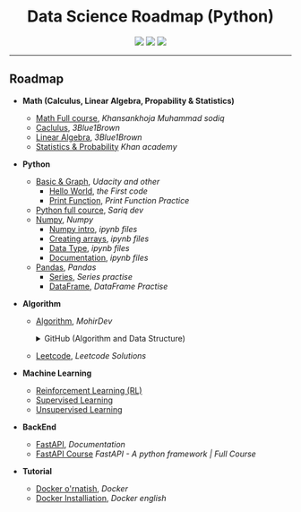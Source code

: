 <p align="center"><h1 align="center">Data Science Roadmap (Python)</h1></p>


<p align="center">
<a href="https://www.linkedin.com/in/bekhruz-nutfilloyev/"><img src="https://img.shields.io/badge/-Linkedin-white?style=flat-square&logo=Linkedin&logoColor=blue&link=https://github.com/yoshlikmedia"/></a> 
<a href="https://t.me/yoshlik_media"><img src="https://img.shields.io/badge/-Telegram-blue?style=flat-square&logo=Telegram&logoColor=white&link=https://t.me/yoshlik_media"/></a>
<a href="mailto:yoshlikmedia@gmail.com"><img src="https://img.shields.io/badge/-Gmail-c14438?style=flat-square&logo=Gmail&logoColor=white&link=mailto:yoshlikmedia@gmail.com"/></a>
</p>

---

## Roadmap
- **Math (Calculus, Linear Algebra, Propability & Statistics)** 
  - [Math Full course](https://www.youtube.com/channel/UCda9QEYs_hh6L12phUWNoNg/), *Khansankhoja Muhammad sodiq*
  - [Caclulus](https://youtube.com/playlist?list=PLZHQObOWTQDMsr9K-rj53DwVRMYO3t5Yr), *3Blue1Brown*
  - [Linear Algebra](https://youtube.com/playlist?list=PLZHQObOWTQDPD3MizzM2xVFitgF8hE_ab), *3Blue1Brown*
  - [Statistics & Probability](https://www.khanacademy.org/math/statistics-probability) _Khan academy_

- **Python**
  - [Basic & Graph](https://classroom.udacity.com/nanodegrees/nd004-1mac-v2/), _Udacity and other_ 
    - [Hello World](Python/basic), *the First code*
    - [Print Function](Python/print), *Print Function Practice*
  - [Python full cource](https://python.sariq.dev/), _Sariq dev_
  - [Numpy](https://ai.mohirdev.uz/courses/ds/lesson/numpy-bilan-tanishamiz/), _Numpy_
    - [Numpy intro](Python/numpy/#0_numpy_intro.ipynb), _ipynb files_
    - [Creating arrays](Python/numpy/#01_Creating_arrays.ipynb), _ipynb files_
    - [Data Type](Python/numpy/#2_data_type.ipynb), _ipynb files_
    - [Documentation](Python/numpy/Numpy_Documentation.ipynb), _ipynb files_
  - [Pandas](https://ai.mohirdev.uz/courses/ds/lesson/series-malumotlar-tuzilmasi/), _Pandas_
    - [Series](Python/pandas/DataFrame), _Series practise_
    - [DataFrame](Python/pandas/Series), _DataFrame Practise_
  
- **Algorithm**
  - [Algorithm](https://mohirdev.uz/courses/algoritmlar/), _MohirDev_
    <details>
      <summary>GitHub (Algorithm and Data Structure)</summary>
      <ul>
        <li><a href="Algorithm/01-algorithm">Factorial</a>
        <li><a href="Algorithm/02-algorithm">Linear & binary search</a>
        <li><a href="Algorithm/03-algorithm">Linked List</a>
      </ul>
    </details>
    
  - [Leetcode](https://github.com/YoshlikMedia/LeetCode), _Leetcode Solutions_
  
- **Machine Learning**
  - [Reinforcement Learning (RL)]()
  - [Supervised Learning]()
  - [Unsupervised Learning]()
  
- **BackEnd**
  - [FastAPI](https://fastapi.tiangolo.com/), _Documentation_
  - [FastAPI Course](https://youtu.be/7t2alSnE2-I) _FastAPI - A python framework | Full Course_

- **Tutorial**
  - [Docker o'rnatish](Docker/README.md), _Docker_
  - [Docker Installiation](Docker/README_EN.md), _Docker english_